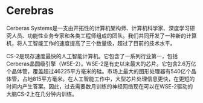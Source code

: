 # Cerebras

Cerberas Systems是一支由开拓性的计算机架构师、计算机科学家、深度学习研究人员、功能性业务专家和各类工程师组成的团队。我们共同开发了一种新的计算机，将人工智能工作的速度提高了三个数量级，超过了目前的技术水平。

CS-2是现存速度最快的人工智能计算机。它包含了一系列行业第一，包括Cerberas晶圆级引擎（WSE-2）。WSE-2是有史以来最大的芯片。它包含2.6万亿个晶体管，覆盖超过46225平方毫米的硅。市场上最大的图形处理器有540亿个晶体管，占地815平方毫米。在人工智能工作中，大型芯片处理信息更快，在更短的时间内产生答案。因此，过去需要数月训练的神经网络现在可以在WSE-2驱动的大脑CS-2上在几分钟内训练。
